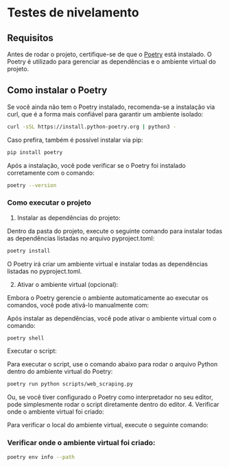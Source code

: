 # Testes de  nivelamento

## Requisitos

Antes de rodar o projeto, certifique-se de que o [Poetry](https://python-poetry.org/docs/#installation) está instalado. O Poetry é utilizado para gerenciar as dependências e o ambiente virtual do projeto.

## Como instalar o Poetry

Se você ainda não tem o Poetry instalado, recomenda-se a instalação via curl, que é a forma mais confiável para garantir um ambiente isolado:

```bash
curl -sSL https://install.python-poetry.org | python3 -
```
Caso prefira, também é possível instalar via pip:

```bash
pip install poetry
```

Após a instalação, você pode verificar se o Poetry foi instalado corretamente com o comando:

```bash
poetry --version
```

### Como executar o projeto

1. Instalar as dependências do projeto:

Dentro da pasta do projeto, execute o seguinte comando para instalar todas as dependências listadas no arquivo pyproject.toml:

```bash
poetry install
```
O Poetry irá criar um ambiente virtual e instalar todas as dependências listadas no pyproject.toml.

2. Ativar o ambiente virtual (opcional):

Embora o Poetry gerencie o ambiente automaticamente ao executar os comandos, você pode ativá-lo manualmente com:

Após instalar as dependências, você pode ativar o ambiente virtual com o comando:

```bash
poetry shell
```

Executar o script:

Para executar o script, use o comando abaixo para rodar o arquivo Python dentro do ambiente virtual do Poetry:

```bash
poetry run python scripts/web_scraping.py
```
Ou, se você tiver configurado o Poetry como interpretador no seu editor, pode simplesmente rodar o script diretamente dentro do editor.
4. Verificar onde o ambiente virtual foi criado:

Para verificar o local do ambiente virtual, execute o seguinte comando:

### Verificar onde o ambiente virtual foi criado:
```bash
poetry env info --path
```
